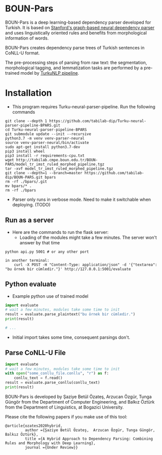 # BOUN-Pars

BOUN-Pars is a deep learning-based dependency parser developed for Turkish. It is based on [Stanford's graph-based neural dependency parser](https://github.com/tdozat/Parser-v2) and uses linguistically oriented rules and benefits from morphological information of words.

BOUN-Pars creates dependency parse trees of Turkish sentences in CoNLL-U format.

The pre-processing steps of parsing from raw text: the segmentation, morphological tagging, and lemmatization tasks are performed by a pre-trained model by [TurkuNLP pipeline](https://turkunlp.org/Turku-neural-parser-pipeline/).

# Installation

* This program requires Turku-neural-parser-pipeline. Run the following commands
```
git clone --depth 1 https://github.com/tabilab-dip/Turku-neural-parser-pipeline-BPARS.git
cd Turku-neural-parser-pipeline-BPARS
git submodule update --init --recursive
python3.7 -m venv venv-parser-neural
source venv-parser-neural/bin/activate
sudo apt-get install python3.7-dev
pip3 install wheel
pip3 install -r requirements-cpu.txt
wget http://tabilab.cmpe.boun.edu.tr/BOUN-PARS/model_tr_imst_ruled_morphed_pipeline.tgz
tar -xvf model_tr_imst_ruled_morphed_pipeline.tgz
git clone --depth=1 --branch=master https://github.com/tabilab-dip/BOUN-PARS.git bpars
rm -rf ./bpars/.git
mv bpars/* .
rm -rf ./bpars
```

* Parser only runs in verbose mode. Need to make it switchable when deploying. (TODO)

## Run as a server

* Here are the commands to run the flask server:
    * Loading of the modules might take a few minutes. The server won't answer by that time
```
python api.py 5001 # or any other port

in another terminal:
    curl -X POST -H "Content-Type: application/json" -d '{"textarea": "bu örnek bir cümledir."}' http://127.0.0.1:5001/evaluate

```


## Python evaluate

* Example python use of trained model
```python
import evaluate
# wait a few minutes, modules take some time to init
result = evaluate.parse_plaintext("bu örnek bir cümledir.")
print(result)

# ...
```

* Initial import takes some time, consequent parsings don't.

## Parse CoNLL-U File


```python
import evaluate
# wait a few minutes, modules take some time to init
with open("some_conllu_file.conllu", "r") as f:
    conllu_text = f.read()
result = evaluate.parse_conllu(conllu_text)
print(result)
```


BOUN-Pars is developed by Şaziye Betül Özateş, Arzucan Özgür, Tunga Güngör from the Department of Computer Engineering, and Balkız Öztürk from the Department of Linguistics, at Bogazici University. 

Please cite the following papers if you make use of this tool:

```
@article{ozates2020hybrid,
         author ={Şaziye Betül Özateş,  Arzucan Özgür, Tunga Güngör, Balkız Öztürk},
         title ={A Hybrid Approach to Dependency Parsing: Combining Rules and Morphology with Deep Learning},
         journal ={Under Review}}
```
